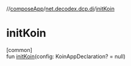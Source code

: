 //[composeApp](../../index.md)/[net.decodex.dcp.di](index.md)/[initKoin](init-koin.md)

# initKoin

[common]\
fun [initKoin](init-koin.md)(config: KoinAppDeclaration? = null)
